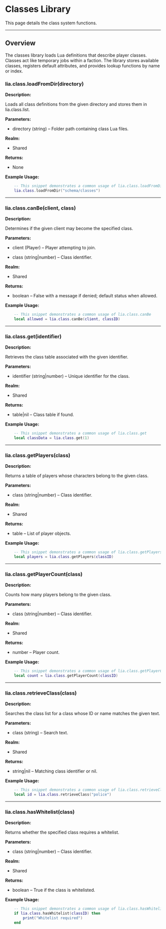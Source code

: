 # Classes Library


This page details the class system functions.


---


## Overview


The classes library loads Lua definitions that describe player classes. Classes act like temporary jobs within a faction. The library stores available classes, registers default attributes, and provides lookup functions by name or index.


### lia.class.loadFromDir(directory)

**Description:**


Loads all class definitions from the given directory and stores them in lia.class.list.


**Parameters:**


* directory (string) – Folder path containing class Lua files.


**Realm:**


* Shared


**Returns:**


* None


**Example Usage:**


```lua
    -- This snippet demonstrates a common usage of lia.class.loadFromDir
    lia.class.loadFromDir("schema/classes")
```


---


### lia.class.canBe(client, class)

**Description:**


Determines if the given client may become the specified class.


**Parameters:**


* client (Player) – Player attempting to join.


* class (string|number) – Class identifier.


**Realm:**


* Shared


**Returns:**


* boolean – False with a message if denied; default status when allowed.


**Example Usage:**


```lua
    -- This snippet demonstrates a common usage of lia.class.canBe
    local allowed = lia.class.canBe(client, classID)
```


---


### lia.class.get(identifier)

**Description:**


Retrieves the class table associated with the given identifier.


**Parameters:**


* identifier (string|number) – Unique identifier for the class.


**Realm:**


* Shared


**Returns:**


* table|nil – Class table if found.


**Example Usage:**


```lua
    -- This snippet demonstrates a common usage of lia.class.get
    local classData = lia.class.get(1)
```


---


### lia.class.getPlayers(class)

**Description:**


Returns a table of players whose characters belong to the given class.


**Parameters:**


* class (string|number) – Class identifier.


**Realm:**


* Shared


**Returns:**


* table – List of player objects.


**Example Usage:**


```lua
    -- This snippet demonstrates a common usage of lia.class.getPlayers
    local players = lia.class.getPlayers(classID)
```


---


### lia.class.getPlayerCount(class)

**Description:**


Counts how many players belong to the given class.


**Parameters:**


* class (string|number) – Class identifier.


**Realm:**


* Shared


**Returns:**


* number – Player count.


**Example Usage:**


```lua
    -- This snippet demonstrates a common usage of lia.class.getPlayerCount
    local count = lia.class.getPlayerCount(classID)
```


---


### lia.class.retrieveClass(class)

**Description:**


Searches the class list for a class whose ID or name matches the given text.


**Parameters:**


* class (string) – Search text.


**Realm:**


* Shared


**Returns:**


* string|nil – Matching class identifier or nil.


**Example Usage:**


```lua
    -- This snippet demonstrates a common usage of lia.class.retrieveClass
    local id = lia.class.retrieveClass("police")
```


---


### lia.class.hasWhitelist(class)

**Description:**


Returns whether the specified class requires a whitelist.


**Parameters:**


* class (string|number) – Class identifier.


**Realm:**


* Shared


**Returns:**


* boolean – True if the class is whitelisted.


**Example Usage:**


```lua
    -- This snippet demonstrates a common usage of lia.class.hasWhitelist
    if lia.class.hasWhitelist(classID) then
        print("Whitelist required")
    end
```

